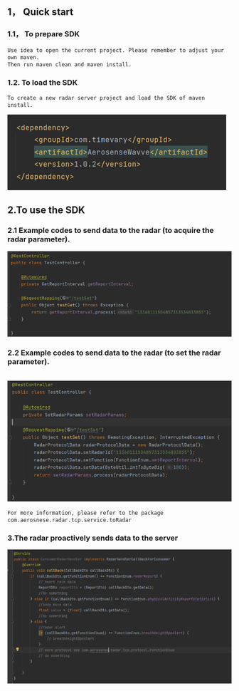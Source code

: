 ## 1， Quick start

### 1.1， To prepare SDK

```
Use idea to open the current project. Please remember to adjust your own maven.
Then run maven clean and maven install.
```

### 1.2. To load the SDK

```
To create a new radar server project and load the SDK of maven install.
```

![image-20220527170025692](../imgs/import_sdk.png)

## 2.To use the SDK

### 2.1 Example codes to send data to the radar (to acquire the radar parameter).

![image-20220527170025692](../imgs/get.png)

### 2.2 Example codes to send data to the radar (to set the radar parameter). 

​	![image-20220527170643920](../imgs/set.png)

```
For more information, please refer to the package com.aerosnese.radar.tcp.service.toRadar
```



### 3.The radar proactively sends data to the server

![image-20220527170643920](../imgs/report_3.png)

